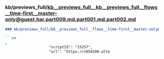### kb/previews_full/kb__previews_full__kb__previews_full__flows__time-first__master-only@guest.har.part009.md.part001.md.part002.md

```md
### kb/previews_full/kb__previews_full__flows__time-first__master-only@guest.har.part009.md.part001.md (part 002)

```md
,
                    "scriptId": "15257",
                    "url": "https://n958200.alte
```

```

```
